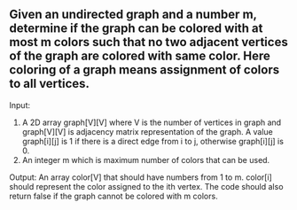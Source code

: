 ## Given an undirected graph and a number m, determine if the graph can be colored with at most m colors such that no two adjacent vertices of the graph are colored with same color. Here coloring of a graph means assignment of colors to all vertices.

Input:
1) A 2D array graph[V][V] where V is the number of vertices in graph and graph[V][V] is adjacency matrix representation of the graph. A value graph[i][j] is 1 if there is a direct edge from i to j, otherwise graph[i][j] is 0.
2) An integer m which is maximum number of colors that can be used.

Output:
An array color[V] that should have numbers from 1 to m. color[i] should represent the color assigned to the ith vertex. The code should also return false if the graph cannot be colored with m colors.
